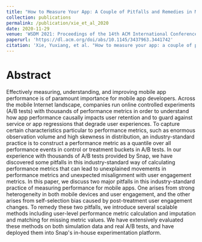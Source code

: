 ```yaml
---
title: "How to Measure Your App: A Couple of Pitfalls and Remedies in Measuring App Performance in Online Controlled Experiments"
collection: publications
permalink: /publication/xie_et_al_2020
date: 2020-11-29
venue: 'WSDM 2021: Proceedings of the 14th ACM International Conference on Web Search and Data Mining'
paperurl: 'https://dl.acm.org/doi/abs/10.1145/3437963.3441742'
citation: 'Xie, Yuxiang, et al. "How to measure your app: a couple of pitfalls and remedies in measuring app performance in online controlled experiments." Proceedings of the 14th ACM International Conference on Web Search and Data Mining. 2021.'
---
```


# Abstract

Effectively measuring, understanding, and improving mobile app performance is of paramount importance for mobile app developers. Across the mobile Internet landscape, companies run online controlled experiments (A/B tests) with thousands of performance metrics in order to understand how app performance causally impacts user retention and to guard against service or app regressions that degrade user experiences. To capture certain characteristics particular to performance metrics, such as enormous observation volume and high skewness in distribution, an industry-standard practice is to construct a performance metric as a quantile over all performance events in control or treatment buckets in A/B tests. In our experience with thousands of A/B tests provided by Snap, we have discovered some pitfalls in this industry-standard way of calculating performance metrics that can lead to unexplained movements in performance metrics and unexpected misalignment with user engagement metrics. In this paper, we discuss two major pitfalls in this industry-standard practice of measuring performance for mobile apps. One arises from strong heterogeneity in both mobile devices and user engagement, and the other arises from self-selection bias caused by post-treatment user engagement changes. To remedy these two pitfalls, we introduce several scalable methods including user-level performance metric calculation and imputation and matching for missing metric values. We have extensively evaluated these methods on both simulation data and real A/B tests, and have deployed them into Snap's in-house experimentation platform.
